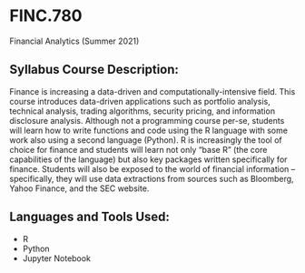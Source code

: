 <h1> FINC.780 </h1>
Financial Analytics (Summer 2021)

<h2> Syllabus Course Description: </h2>

Finance is increasing a data-driven and computationally-intensive field. This course introduces data-driven applications such as portfolio analysis, technical analysis, trading algorithms, security pricing, and information disclosure analysis. Although not a programming course per-se, students will learn how to write functions and code using the R language with some work also using a second language (Python). R is increasingly the tool of choice for finance and students will learn not only “base R” (the core capabilities of the language) but also key packages written specifically for finance. Students will also be exposed to the world of financial information – specifically, they will use data extractions from sources such as Bloomberg, Yahoo Finance, and the SEC website.

<h2> Languages and Tools Used: </h2>

* R
* Python
* Jupyter Notebook
